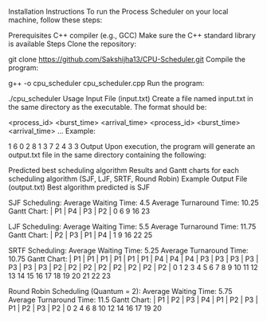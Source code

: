 Installation Instructions
To run the Process Scheduler on your local machine, follow these steps:

Prerequisites
C++ compiler (e.g., GCC)
Make sure the C++ standard library is available
Steps
Clone the repository:

git clone https://github.com/Sakshijha13/CPU-Scheduler.git
Compile the program:

g++ -o cpu_scheduler cpu_scheduler.cpp
Run the program:

./cpu_scheduler
Usage
Input File (input.txt)
Create a file named input.txt in the same directory as the executable. The format should be:

<process_id> <burst_time> <arrival_time>
<process_id> <burst_time> <arrival_time>
...
Example:

1 6 0
2 8 1
3 7 2
4 3 3
Output
Upon execution, the program will generate an output.txt file in the same directory containing the following:

Predicted best scheduling algorithm
Results and Gantt charts for each scheduling algorithm (SJF, LJF, SRTF, Round Robin)
Example Output File (output.txt)
Best algorithm predicted is SJF

SJF Scheduling:
Average Waiting Time: 4.5
Average Turnaround Time: 10.25
Gantt Chart:
| P1 | P4 | P3 | P2 |
0	6	9	16	23


LJF Scheduling:
Average Waiting Time: 5.5
Average Turnaround Time: 11.75
Gantt Chart:
| P2 | P3 | P1 | P4 |
1	9	16	22	25


SRTF Scheduling:
Average Waiting Time: 5.25
Average Turnaround Time: 10.75
Gantt Chart:
| P1 | P1 | P1 | P1 | P1 | P1 | P4 | P4 | P4 | P3 | P3 | P3 | P3 | P3 | P3 | P3 | P2 | P2 | P2 | P2 | P2 | P2 | P2 | P2 |
0	1	2	3	4	5	6	7	8	9	10	11	12	13	14	15	16	17	18	19	20	21	22	23


Round Robin Scheduling (Quantum = 2):
Average Waiting Time: 5.75
Average Turnaround Time: 11.5
Gantt Chart:
| P1 | P2 | P3 | P4 | P1 | P2 | P3 | P1 | P2 | P3 | P2 |
0	2	4	6	8	10	12	14	16	17	19	20
